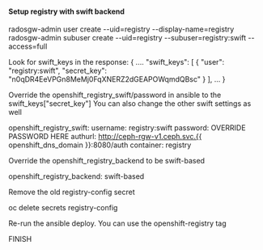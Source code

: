 #### Setup registry with swift backend

radosgw-admin user create --uid=registry --display-name=registry
radosgw-admin subuser create --uid=registry --subuser=registry:swift --access=full

Look for swift_keys in the response:
{
    ....
    "swift_keys": [
        {
            "user": "registry:swift",
            "secret_key": "n0qDR4EeVPGn8MeMj0FqXNERZ2dGEAPOWqmdQBsc"
        }
    ],
    ...
}

Override the openshift_registry_swift/password in ansible to the swift_keys["secret_key"]
You can also change the other swift settings as well

  openshift_registry_swift:
    username: registry:swift
    password: OVERRIDE PASSWORD HERE
    authurl: http://ceph-rgw-v1.ceph.svc.{{ openshift_dns_domain }}:8080/auth
    container: registry

Override the openshift_registry_backend to be swift-based

  openshift_registry_backend: swift-based

Remove the old registry-config secret

  oc delete secrets registry-config

Re-run the ansible deploy. You can use the openshift-registry tag

FINISH
